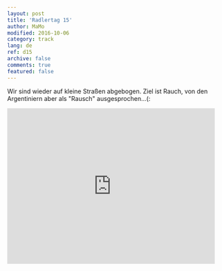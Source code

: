 ```yaml
---   
layout: post 
title: 'Radlertag 15'  
author: MaMo 
modified: 2016-10-06
category: track 
lang: de 
ref: d15
archive: false 
comments: true 
featured: false 
--- 
```


 Wir sind wieder auf kleine Straßen abgebogen. Ziel ist Rauch, von den Argentiniern aber als "Rausch" ausgesprochen...(:                                                                                                                                                                                                                                                                                                                                                                                      

<iframe width='480' height='360' src='http://track-kit.net/maps_s3/?v=embed&track=230350.gpx' frameborder='0' allowfullscreen></iframe>